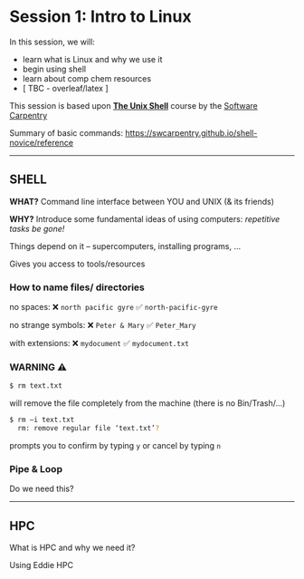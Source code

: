 # Session 1: Intro to Linux

In this session, we will:

- learn what is Linux and why we use it 
- begin using shell
- learn about comp chem resources 
- [ TBC - overleaf/latex ]


This session is based upon [**The Unix Shell**](https://swcarpentry.github.io/shell-novice/) course by the [Software Carpentry](https://swcarpentry.github.io)
 
Summary of basic commands: https://swcarpentry.github.io/shell-novice/reference


---



## SHELL

**WHAT?**
Command line interface between YOU and UNIX (& its friends)

**WHY?**
Introduce some fundamental ideas of using computers:
						_repetitive tasks be gone!_

Things depend on it – supercomputers, installing programs, …

Gives you access to tools/resources





### How to name files/ directories

no spaces:
		❌	`north pacific gyre` 
		✅ `north-pacific-gyre`
			
no strange symbols:
	❌ 	`Peter & Mary`
	✅ `Peter_Mary`
	
with extensions:
		❌ `mydocument`
		✅ 	`mydocument.txt`
		
		
		
### WARNING ⚠️

```bash
$ rm text.txt
```
will remove the file completely from the machine (there is no Bin/Trash/...)

```bash
$ rm –i text.txt
  rm: remove regular file ‘text.txt’? 
```
prompts you to confirm by typing  `y`
or cancel by typing  	`n`



### Pipe & Loop 
Do we need this? 


---
## HPC

What is HPC and why we need it?


Using Eddie HPC



